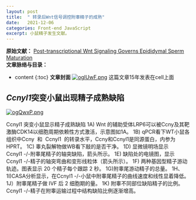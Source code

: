 ```yaml
---
layout: post
title:  " 转录后Wnt信号调控附睾精子的成熟"
date:   2021-12-06
categories: Front-end JavaScript
excerpt: 小鼠精子发生文献。
---
```

**原始文献：** [Post-transcriptional Wnt Signaling Governs Epididymal Sperm Maturation](https://www.sciencedirect.com/science/article/pii/S0092867415013434?via%3Dihub)   
**文章脉络与目录：**
* content
{:toc}
**文章封面**
[![oglUwF.png](https://s4.ax1x.com/2021/12/07/oglUwF.png)](https://imgtu.com/i/oglUwF)
这篇文章15年发表在cell上面

## *Ccnyl1*突变小鼠出现精子成熟缺陷  
[![ogQwxP.png](https://s4.ax1x.com/2021/12/07/ogQwxP.png)](https://imgtu.com/i/ogQwxP)

Ccnyl1 突变小鼠显示精子成熟缺陷
1A) Wnt 的辅助受体LRP6可以被Ccny及其靶激酶CDK14以细胞周期依赖性方式激活，示意图如1A。
1B) qPCR看下WT小鼠各组织中Ccny  和  Ccnyl1  的转录水平，Ccny和Ccnyl1是同源蛋白，内参为HPRT。
1C) 睾丸裂解物做WB看下敲的是否干净。
1D) 显微镜明场显示Ccnyl1 -/-附睾尾精子的轴突缺陷，箭头所示。
1E) 缺陷处的电镜图，显示Ccnyl1 -/-精子的轴突弯曲和变形线粒体（箭头所示）。
1F) 两种基因型精子游动轨迹。图表显示 20 个精子每个跟踪 2 秒。
1G)附睾尾游动精子的总量。
1H、1I)CASA分析显示，在Ccnyl1 -/-小鼠中附睾尾精子的曲线速度和线性显着降低。
1J）附睾尾精子做 IVF 后 2 细胞期的量。
1K) 附睾不同部位缺陷精子的比例。Ccnyl1 -/-精子在附睾运输过程中结构缺陷比例逐渐增高。








